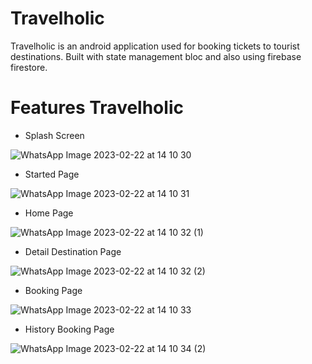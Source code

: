 # Travelholic

Travelholic is an android application used for booking tickets to tourist destinations. Built with state management bloc and also using firebase firestore.

# Features Travelholic

- Splash Screen

![WhatsApp Image 2023-02-22 at 14 10 30](https://user-images.githubusercontent.com/37206465/222071089-4a48088d-8587-4786-8020-9fd38494ba94.jpeg)

- Started Page

![WhatsApp Image 2023-02-22 at 14 10 31](https://user-images.githubusercontent.com/37206465/222071151-6bfe89eb-41dd-4856-8285-7e1f7529856a.jpeg)

- Home Page

![WhatsApp Image 2023-02-22 at 14 10 32 (1)](https://user-images.githubusercontent.com/37206465/222071209-84b0e07e-7725-437f-9e51-bb297258f2e2.jpeg)

- Detail Destination Page

![WhatsApp Image 2023-02-22 at 14 10 32 (2)](https://user-images.githubusercontent.com/37206465/222071252-7b057b44-1954-490e-afc5-e2c1de931b82.jpeg)

- Booking Page

![WhatsApp Image 2023-02-22 at 14 10 33](https://user-images.githubusercontent.com/37206465/222071291-7d576d8d-753c-42c4-9b3b-35c516c4ff7b.jpeg)

- History Booking Page

![WhatsApp Image 2023-02-22 at 14 10 34 (2)](https://user-images.githubusercontent.com/37206465/222071334-015f042f-a9ce-4ee9-807d-5e9df53c161d.jpeg)
